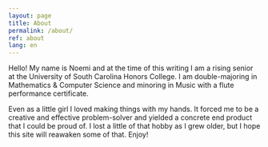 ```yaml
---
layout: page
title: About
permalink: /about/
ref: about
lang: en
---
```


Hello! My name is Noemi and at the time of this writing I am a rising senior at the University of South Carolina Honors College. I am double-majoring in Mathematics & Computer Science and minoring in Music with a flute performance certificate. 

Even as a little girl I loved making things with my hands. It forced me to be a creative and effective problem-solver and yielded a concrete end product that I could be proud of. I lost a little of that hobby as I grew older, but I hope this site will reawaken some of that.  Enjoy!

